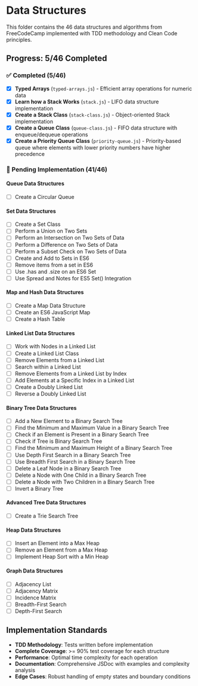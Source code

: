 # Data Structures

This folder contains the 46 data structures and algorithms from FreeCodeCamp
implemented with TDD methodology and Clean Code principles.

## Progress: 5/46 Completed

### ✅ Completed (5/46)

- [x] **Typed Arrays** (`typed-arrays.js`) - Efficient array operations for
      numeric data
- [x] **Learn how a Stack Works** (`stack.js`) - LIFO data structure
      implementation
- [x] **Create a Stack Class** (`stack-class.js`) - Object-oriented Stack
      implementation
- [x] **Create a Queue Class** (`queue-class.js`) - FIFO data structure with
      enqueue/dequeue operations
- [x] **Create a Priority Queue Class** (`priority-queue.js`) - Priority-based
      queue where elements with lower priority numbers have higher precedence

### 🔄 Pending Implementation (41/46)

#### Queue Data Structures

- [ ] Create a Circular Queue

#### Set Data Structures

- [ ] Create a Set Class
- [ ] Perform a Union on Two Sets
- [ ] Perform an Intersection on Two Sets of Data
- [ ] Perform a Difference on Two Sets of Data
- [ ] Perform a Subset Check on Two Sets of Data
- [ ] Create and Add to Sets in ES6
- [ ] Remove items from a set in ES6
- [ ] Use .has and .size on an ES6 Set
- [ ] Use Spread and Notes for ES5 Set() Integration

#### Map and Hash Data Structures

- [ ] Create a Map Data Structure
- [ ] Create an ES6 JavaScript Map
- [ ] Create a Hash Table

#### Linked List Data Structures

- [ ] Work with Nodes in a Linked List
- [ ] Create a Linked List Class
- [ ] Remove Elements from a Linked List
- [ ] Search within a Linked List
- [ ] Remove Elements from a Linked List by Index
- [ ] Add Elements at a Specific Index in a Linked List
- [ ] Create a Doubly Linked List
- [ ] Reverse a Doubly Linked List

#### Binary Tree Data Structures

- [ ] Add a New Element to a Binary Search Tree
- [ ] Find the Minimum and Maximum Value in a Binary Search Tree
- [ ] Check if an Element is Present in a Binary Search Tree
- [ ] Check if Tree is Binary Search Tree
- [ ] Find the Minimum and Maximum Height of a Binary Search Tree
- [ ] Use Depth First Search in a Binary Search Tree
- [ ] Use Breadth First Search in a Binary Search Tree
- [ ] Delete a Leaf Node in a Binary Search Tree
- [ ] Delete a Node with One Child in a Binary Search Tree
- [ ] Delete a Node with Two Children in a Binary Search Tree
- [ ] Invert a Binary Tree

#### Advanced Tree Data Structures

- [ ] Create a Trie Search Tree

#### Heap Data Structures

- [ ] Insert an Element into a Max Heap
- [ ] Remove an Element from a Max Heap
- [ ] Implement Heap Sort with a Min Heap

#### Graph Data Structures

- [ ] Adjacency List
- [ ] Adjacency Matrix
- [ ] Incidence Matrix
- [ ] Breadth-First Search
- [ ] Depth-First Search

## Implementation Standards

- **TDD Methodology**: Tests written before implementation
- **Complete Coverage**: >= 90% test coverage for each structure
- **Performance**: Optimal time complexity for each operation
- **Documentation**: Comprehensive JSDoc with examples and complexity analysis
- **Edge Cases**: Robust handling of empty states and boundary conditions
